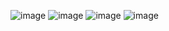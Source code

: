 
![image](https://github.com/krisztiankarolyi/Assigment-problem-in-VBA-and-Python/assets/145534392/ccdfd665-825c-43a8-87ca-49f69579b276)
![image](https://github.com/krisztiankarolyi/Assigment-problem-in-VBA-and-Python/assets/145534392/00f5453e-9b64-42c3-a28f-ad33f70f4283)
![image](https://github.com/krisztiankarolyi/Assigment-problem-in-VBA-and-Python/assets/145534392/19704b52-e6c7-4859-8a9c-9d37f3b19eb3)
![image](https://github.com/krisztiankarolyi/Assigment-problem-in-VBA-and-Python/assets/145534392/50f75f23-5dd6-411d-aa95-fdf5c467347d)



